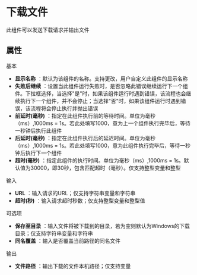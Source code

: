 # 下载文件

此组件可以发送下载请求并输出文件

## 属性

基本
- **显示名称** ：默认为该组件的名称。支持更改，用户自定义此组件的显示名称
- **失败后继续** ：设置当此组件运行失败时，是否忽略此错误继续运行下一个组件。下拉框选择，当选择"是"时，如果该组件运行时遇到错误，该流程也会继续执行下一个组件，并不会停止；当选择"否"时，如果该组件运行时遇到错误，该流程将会停止执行并抛出错误
- **前延时(毫秒)** ：指定在此组件执行前的等待时间。单位为毫秒（ms）,1000ms = 1s。若此处填写1000，意为上一个组件执行完毕后，等待一秒钟后执行此组件
- **后延时(毫秒)** ：指定在此组件执行后的延迟时间。单位为毫秒（ms）,1000ms = 1s。若此处填写1000，意为此组件执行完毕后，等待一秒钟后执行下一个组件
- **超时(毫秒)** ：指定此组件的执行时间。单位为毫秒（ms）,1000ms = 1s。默认值为30000，即30秒，包含匹配超时（毫秒）。仅支持整型变量和整型

输入

- **URL** ：输入请求的URL；仅支持字符串变量和字符串
- **超时(秒)** ：输入请求超时秒数；仅支持整型变量和整型值

可选项

- **保存至目录** ：输入文件将被下载到的目录，若为空则默认为Windows的下载目录；仅支持字符串变量和字符串
- **同名覆盖** ：输入是否覆盖当前路径的同名文件

输出

- **文件路径** ：输出下载的文件本机路径；仅支持变量
